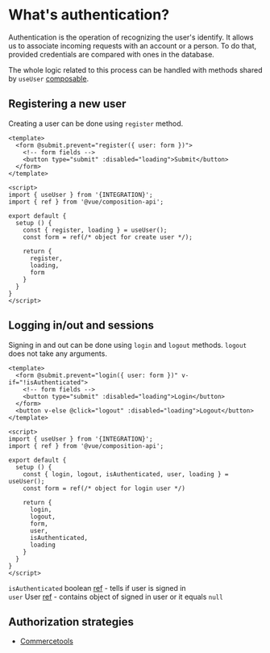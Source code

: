 # What's authentication?
Authentication is the operation of recognizing the user's identify. It allows us to associate incoming requests with an account or a person. To do that, provided credentials are compared with ones in the database.

The whole logic related to this process can be handled with methods shared by `useUser` [composable](https://v3.vuejs.org/guide/composition-api-introduction.html#basics-of-composition-api).

## Registering a new user
Creating a user can be done using `register` method.  
```vue
<template>
  <form @submit.prevent="register({ user: form })">
    <!-- form fields -->
    <button type="submit" :disabled="loading">Submit</button>
  </form>
</template>

<script>
import { useUser } from '{INTEGRATION}';
import { ref } from '@vue/composition-api';

export default {
  setup () {
    const { register, loading } = useUser();
    const form = ref(/* object for create user */);

    return {
      register,
      loading,
      form
    }
  }
}
</script>
```

## Logging in/out and sessions
Signing in and out can be done using `login` and `logout` methods. `logout` does not take any arguments.
```vue
<template>
  <form @submit.prevent="login({ user: form })" v-if="!isAuthenticated">
    <!-- form fields -->
    <button type="submit" :disabled="loading">Login</button>
  </form>
  <button v-else @click="logout" :disabled="loading">Logout</button>
</template>

<script>
import { useUser } from '{INTEGRATION}';
import { ref } from '@vue/composition-api';

export default {
  setup () {
    const { login, logout, isAuthenticated, user, loading } = useUser();
    const form = ref(/* object for login user */)

    return {
      login,
      logout,
      form,
      user,
      isAuthenticated,
      loading
    }
  }
}
</script>
```  
`isAuthenticated` boolean [ref](https://v3.vuejs.org/api/refs-api.html#ref) - tells if user is signed in   
`user` User [ref](https://v3.vuejs.org/api/refs-api.html#ref) - contains object of signed in user or it equals `null`   

## Authorization strategies
- [Commercetools](/commercetools/authorization-strategy.html)